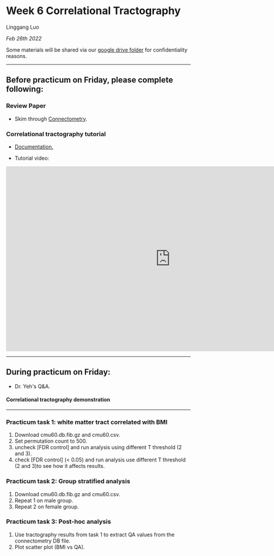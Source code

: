# Week 6 Correlational Tractography

Linggang Luo

*Feb 26th 2022*

Some materials will be shared via our [google drive folder](https://drive.google.com/drive/folders/12XGKtBVUb7i-uW_LSkMERFRhP7S95OrQ?usp=sharing) for confidentiality reasons.


---


## Before practicum on Friday, please complete following:

### Review Paper

- Skim through [Connectometry](Materials/paper/connectometry.pdf).

### Correlational tractography tutorial

- [Documentation.](https://dsi-studio.labsolver.org/doc/gui_cx.html)

- Tutorial video:
<iframe width="896" height="504" src="https://www.youtube.com/embed/qC8jx6XZHGI" title="YouTube video player" frameborder="0" allow="accelerometer; autoplay; clipboard-write; encrypted-media; gyroscope; picture-in-picture" allowfullscreen></iframe>


---


## During practicum on Friday:

- Dr. Yeh's Q&A.

#### Correlational tractography demonstration


---

### Practicum task 1: white matter tract correlated with BMI

1. Download cmu60.db.fib.gz and cmu60.csv.
2. Set permutation count to 500.
3. uncheck [FDR control] and run analysis using different T threshold (2 and 3).
4. check [FDR control] (< 0.05) and run analysis use different T threshold (2 and 3)to see how it affects results.

### Practicum task 2: Group stratified analysis 

1. Download cmu60.db.fib.gz and cmu60.csv.
2. Repeat 1 on male group.
3. Repeat 2 on female group.

### Practicum task 3: Post-hoc analysis

1. Use tractography results from task 1 to extract QA values from the connectometry DB file.
2. Plot scatter plot (BMI vs QA).
